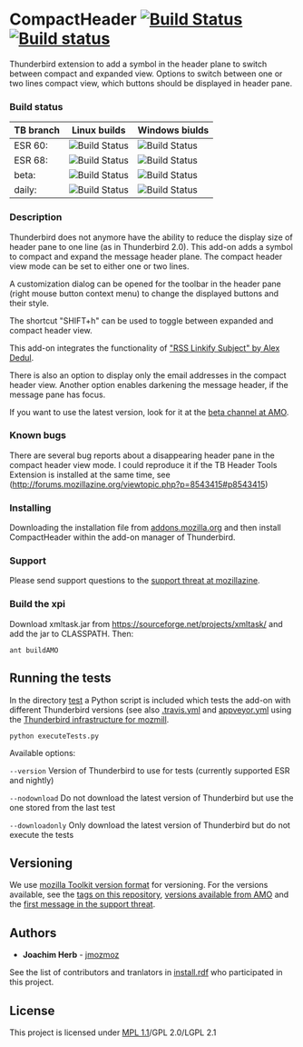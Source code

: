# CompactHeader [![Build Status](https://travis-ci.org/jmozmoz/compactheader.svg?branch=master)](https://travis-ci.org/jmozmoz/compactheader) [![Build status](https://ci.appveyor.com/api/projects/status/mmvvkm83lajuunms/branch/master?svg=true)](https://ci.appveyor.com/project/jmozmoz/compactheader/branch/master)


Thunderbird extension to add a symbol in the header plane to switch between
compact and expanded view. Options to switch between one or two lines compact
view, which buttons should be displayed in header pane.

### Build status
|TB branch|Linux builds|Windows biulds|
| ------------- | ------------- | ------------- |
|ESR 60: |![Build Status](https://travis-ci.org/jmozmoz/compactheader.svg?branch=esr)|![Build Status](https://ci.appveyor.com/api/projects/status/mmvvkm83lajuunms/branch/esr?svg=true)|
|ESR 68: |![Build Status](https://travis-matrix-badges.herokuapp.com/repos/jmozmoz/compactheader/branches/master/2)|![Build Status](https://appveyor-matrix-badges.herokuapp.com/repos/jmozmoz/compactheader/branch/master/2)|
|beta: |![Build Status](https://travis-matrix-badges.herokuapp.com/repos/jmozmoz/compactheader/branches/master/1)|![Build Status](https://appveyor-matrix-badges.herokuapp.com/repos/jmozmoz/compactheader/branch/master/1)|
|daily: |![Build Status](https://travis-matrix-badges.herokuapp.com/repos/jmozmoz/compactheader/branches/master/3)|![Build Status](https://appveyor-matrix-badges.herokuapp.com/repos/jmozmoz/compactheader/branch/master/3)|

### Description

Thunderbird does not anymore have the ability to reduce the display size of
header pane to one line (as in Thunderbird 2.0). This add-on adds a symbol to
compact and expand the message header plane. The compact header view mode can
be set to either one or two lines.

A customization dialog can be opened for the toolbar in the header pane
(right mouse button context menu) to change the displayed buttons and their
style.

The shortcut "SHIFT+h" can be used to toggle between expanded and compact
header view.

This add-on integrates the functionality of ["RSS Linkify Subject" by
Alex Dedul](https://addons.mozilla.org/en-US/thunderbird/addon/1704).

There is also an option to display only the email addresses in the compact
header view. Another option enables darkening the message header,
if the message pane has focus.

If you want to use the latest version, look for it at the
[beta channel at AMO](https://addons.mozilla.org/thunderbird/addon/compactheader/versions/beta).


### Known bugs

There are several bug reports about a disappearing header pane in the compact
header view mode. I could reproduce it if the TB Header Tools Extension is
installed at the same time, see (http://forums.mozillazine.org/viewtopic.php?p=8543415#p8543415)

### Installing

Downloading the installation file from [addons.mozilla.org](https://addons.mozilla.org/thunderbird/addon/compactheader/)
and then install CompactHeader within the add-on manager of Thunderbird.

### Support

Please send support questions to the [support threat at mozillazine](http://forums.mozillazine.org/viewtopic.php?f=29&t=1405155).

### Build the xpi

Download xmltask.jar from https://sourceforge.net/projects/xmltask/ and add
the jar to CLASSPATH. Then:

```
ant buildAMO
```

## Running the tests

In the directory [test](https://github.com/jmozmoz/compactheader/tree/master/test) a Python script is included which tests the add-on
with different Thunderbird versions (see also [.travis.yml](https://github.com/jmozmoz/compactheader/blob/master/.travis.yml) and
[appveyor.yml](https://github.com/jmozmoz/compactheader/blob/master/appveyor.yml)
using the [Thunderbird infrastructure for mozmill](https://developer.mozilla.org/en-US/docs/Mozilla/Thunderbird/Thunderbird_MozMill_Testing/Running_Thunderbird_MozMill_tests_from_packaged_tests).

```
python executeTests.py
```

Available options:

`--version` Version of Thunderbird to use for tests (currently supported ESR and nightly)

`--nodownload` Do not download the latest version of Thunderbird but use the one stored from the last test

`--downloadonly` Only download the latest version of Thunderbird but do not execute the tests

## Versioning

We use [mozilla Toolkit version format](https://developer.mozilla.org/en-US/docs/Mozilla/Toolkit_version_format)
for versioning. For the versions available, see the [tags on this repository](https://github.com/jmozmoz/compactheader/tags),
[versions available from AMO](https://addons.mozilla.org/thunderbird/addon/compactheader/versions/) and
the [first message in the support threat](http://forums.mozillazine.org/viewtopic.php?p=7170965&sid=3f87f1bc1538d02ec6b81580f0e71fe1#p7170965).

## Authors

* **Joachim Herb** - [jmozmoz](https://github.com/jmozmoz)

See the list of contributors and tranlators in [install.rdf](https://github.com/jmozmoz/compactheader/blob/master/install.rdf) who participated in this project.

## License

This project is licensed under [MPL 1.1](http://www.mozilla.org/MPL/)/GPL 2.0/LGPL 2.1
